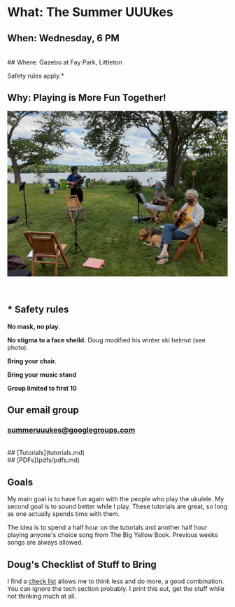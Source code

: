 # What: The Summer UUUkes


## When: Wednesday, 6 PM
<br>
## Where: Gazebo at Fay Park, Littleton

Safety rules apply.\*

## Why: Playing is More Fun Together!

![](images/uuukes.jpg)

<br>

## \* Safety rules

**No mask, no play**. 

**No stigma to a face sheild.** Doug modified his winter ski helmut (see photo).

**Bring your chair.**

**Bring your music stand**

**Group limited to first 10**

## Our email group

### summeruuukes@googlegroups.com
<br>
## [Tutorials](tutorials.md)
<br>
## [PDFs](pdfs/pdfs.md)

<br>

## Goals

My main goal is to have fun again with the people who play the ukulele. My
second goal is to sound better while I play. These tutorials are great, so long
as one actually spends time with them.

The idea is to spend a half hour on the tutorials and another half hour playing
anyone's choice song from The Big Yellow Book. Previous weeks songs are always
allowed.

## Doug's Checklist of Stuff to Bring

I find a [check list](pdfs/stuff_checklist.pdf) allows me to think less and do more, a good combination.
You can ignore the tech section probably. I print this out, get the stuff while
not thinking much at all.

